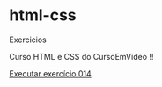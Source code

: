 # html-css
 Exercicios

Curso HTML e CSS do CursoEmVideo !!

<a href="https://alexogome.github.io/html-css/exercicios-html/ex014/index.html">Executar exercício 014 </a>
